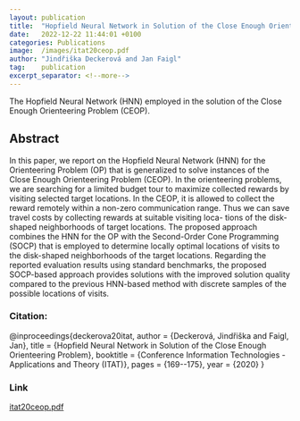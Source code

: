 ```yaml
---
layout: publication
title:  "Hopfield Neural Network in Solution of the Close Enough Orienteering Problem"
date:   2022-12-22 11:44:01 +0100
categories: Publications
image:  /images/itat20ceop.pdf
author: "Jindřiška Deckerová and Jan Faigl"
tag:    publication
excerpt_separator: <!--more-->
---
```

The Hopfield Neural Network (HNN) employed in the solution of the Close Enough Orienteering Problem (CEOP).
<!--more-->

## Abstract 
In this paper, we report on the Hopfield Neural Network (HNN) for the Orienteering Problem (OP) that is generalized to solve instances of the Close Enough Orienteering Problem (CEOP). In the orienteering problems, we are searching for a limited budget tour to maximize collected rewards by visiting selected target locations. In the CEOP, it is allowed to collect the reward remotely within a non-zero communication range. Thus we can save travel costs by collecting rewards at suitable visiting loca- tions of the disk-shaped neighborhoods of target locations. The proposed approach combines the HNN for the OP with the Second-Order Cone Programming (SOCP) that is employed to determine locally optimal locations of visits to the disk-shaped neighborhoods of the target locations. Regarding the reported evaluation results using standard benchmarks, the proposed SOCP-based approach provides solutions with the improved solution quality compared to the previous HNN-based method with discrete samples of the possible locations of visits.

### Citation:
<div>
@inproceedings{deckerova20itat,
  author = {Deckerová, Jindřiška and Faigl, Jan},
  title = {Hopfield Neural Network in Solution of the Close Enough Orienteering Problem},
  booktitle = {Conference Information Technologies - Applications and Theory (ITAT)},
  pages = {169--175},
  year = {2020}
}
</div>

### Link
[itat20ceop.pdf](https://comrob.fel.cvut.cz/papers/itat20ceop.pdf)

<!-- ![test](/images/tspns.pdf){:class="post-img"} -->